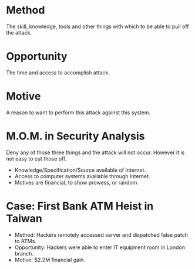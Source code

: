 # Method
The skill, knowledge, tools and other things with which to be able to pull off the attack.

# Opportunity
The time and access to accomplish attack.

# Motive
A reason to want to perform this attack against this system.

# M.O.M. in Security Analysis
Deny any of those three things and the attack will not occur. However it is not easy to cut those off.

*   Knowledge/Specification/Source available of Internet.
*   Access to computer systems available through Internet.
*   Motives are financial, to show prowess, or random

# Case: First Bank ATM Heist in Taiwan

 *   Method: Hackers remotely accessed server and dispatched false patch to ATMs.
 *   Opportunity: Hackers were able to enter IT equipment room in London branch.
 *   Motive: $2.2M financial gain.
